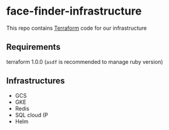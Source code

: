 # face-finder-infrastructure

This repo contains [Terraform](https://www.terraform.io/) code for our infrastructure 

## Requirements
terraform 1.0.0 (`asdf` is recommended to manage ruby version)

## Infrastructures
- GCS
- GKE 
- Redis
- SQL cloud (P
- Helm 

